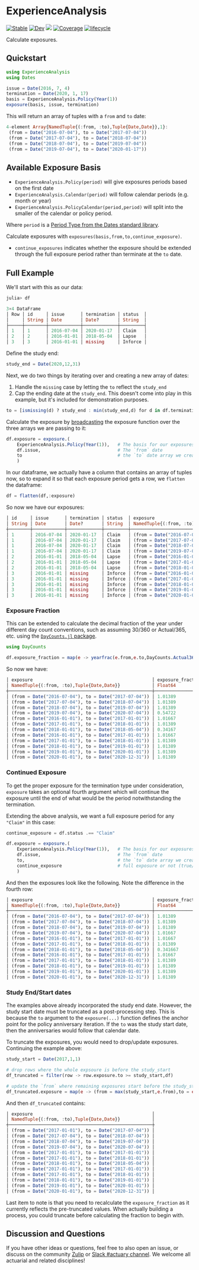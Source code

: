 # ExperienceAnalysis
[![Stable](https://img.shields.io/badge/docs-stable-blue.svg)](https://JuliaActuary.github.io/ExperienceAnalysis.jl/stable)
[![Dev](https://img.shields.io/badge/docs-dev-blue.svg)](https://JuliaActuary.github.io/ExperienceAnalysis.jl/dev)
![](https://github.com/JuliaActuary/LifeContingencies.jl/workflows/CI/badge.svg)
[![Coverage](https://codecov.io/gh/JuliaActuary/ExperienceAnalysis.jl/branch/master/graph/badge.svg)](https://codecov.io/gh/JuliaActuary/ExperienceAnalysis.jl)
[![lifecycle](https://img.shields.io/badge/LifeCycle-Experimental-orange)](https://www.tidyverse.org/lifecycle/)

Calculate exposures.

## Quickstart

```julia
using ExperienceAnalysis
using Dates

issue = Date(2016, 7, 4)
termination = Date(2020, 1, 17)
basis = ExperienceAnalysis.Policy(Year(1))
exposure(basis, issue, termination)
```
This will return an array of tuples with a `from` and `to` date:

```julia
4-element Array{NamedTuple{(:from, :to),Tuple{Date,Date}},1}:
 (from = Date("2016-07-04"), to = Date("2017-07-04"))
 (from = Date("2017-07-04"), to = Date("2018-07-04"))
 (from = Date("2018-07-04"), to = Date("2019-07-04"))
 (from = Date("2019-07-04"), to = Date("2020-01-17"))
```

## Available Exposure Basis

- `ExperienceAnalysis.Policy(period)` will give exposures periods based on the first date
- `ExperienceAnalysis.Calendar(period)` will follow calendar periods (e.g. month or year)
- `ExperienceAnalysis.PolicyCalendar(period,period)` will split into the smaller of the calendar or policy period.

Where `period` is a [Period Type from the Dates standard library](https://docs.julialang.org/en/v1/stdlib/Dates/#Period-Types).

Calculate exposures with `exposures(basis,from,to,continue_exposure)`. 

- `continue_exposures` indicates whether the exposure should be extended through the full exposure period rather than terminate at the `to` date.

## Full Example


We'll start with this as our data:
```julia
julia> df

3×4 DataFrame
│ Row │ id     │ issue      │ termination │ status  │
│     │ String │ Date       │ Date?       │ String  │
├─────┼────────┼────────────┼─────────────┼─────────┤
│ 1   │ 1      │ 2016-07-04 │ 2020-01-17  │ Claim   │
│ 2   │ 2      │ 2016-01-01 │ 2018-05-04  │ Lapse   │
│ 3   │ 3      │ 2016-01-01 │ missing     │ Inforce │
```

Define the study end:

```julia
study_end = Date(2020,12,31)
```

Next, we do two things by iterating over and creating a new array of dates:

1. Handle the `missing` case by letting the `to` reflect the `study_end`
2. Cap the ending date at the `study_end`. This doesn't come into play in this example, but it's included for demonstration purposes.

```julia
to = [ismissing(d) ? study_end : min(study_end,d) for d in df.termination]
```

Calculate the exposure by [broadcasting](https://docs.julialang.org/en/v1/manual/mathematical-operations/#man-dot-operators) the exposure function over the three arrays we are passing to it: 

```julia
df.exposure = exposure.(
    ExperienceAnalysis.Policy(Year(1)),   # The basis for our exposures
    df.issue,                             # The `from` date
    to                                    # the `to` date array we created above
    )
```

In our dataframe, we actually have a column that contains an array of tuples now, so to expand it so that each exposure period gets a row, we `flatten` the dataframe:

```julia
df = flatten(df,:exposure)
```

So now we have our exposures:

```julia
│ id     │ issue      │ termination │ status  │ exposure                                             │
│ String │ Date       │ Date?       │ String  │ NamedTuple{(:from, :to),Tuple{Date,Date}}            │
┼────────┼────────────┼─────────────┼─────────┼──────────────────────────────────────────────────────┼
│ 1      │ 2016-07-04 │ 2020-01-17  │ Claim   │ (from = Date("2016-07-04"), to = Date("2017-07-04")) │
│ 1      │ 2016-07-04 │ 2020-01-17  │ Claim   │ (from = Date("2017-07-04"), to = Date("2018-07-04")) │
│ 1      │ 2016-07-04 │ 2020-01-17  │ Claim   │ (from = Date("2018-07-04"), to = Date("2019-07-04")) │
│ 1      │ 2016-07-04 │ 2020-01-17  │ Claim   │ (from = Date("2019-07-04"), to = Date("2020-01-17")) │
│ 2      │ 2016-01-01 │ 2018-05-04  │ Lapse   │ (from = Date("2016-01-01"), to = Date("2017-01-01")) │
│ 2      │ 2016-01-01 │ 2018-05-04  │ Lapse   │ (from = Date("2017-01-01"), to = Date("2018-01-01")) │
│ 2      │ 2016-01-01 │ 2018-05-04  │ Lapse   │ (from = Date("2018-01-01"), to = Date("2018-05-04")) │
│ 3      │ 2016-01-01 │ missing     │ Inforce │ (from = Date("2016-01-01"), to = Date("2017-01-01")) │
│ 3      │ 2016-01-01 │ missing     │ Inforce │ (from = Date("2017-01-01"), to = Date("2018-01-01")) │
│ 3      │ 2016-01-01 │ missing     │ Inforce │ (from = Date("2018-01-01"), to = Date("2019-01-01")) │
│ 3      │ 2016-01-01 │ missing     │ Inforce │ (from = Date("2019-01-01"), to = Date("2020-01-01")) │
│ 3      │ 2016-01-01 │ missing     │ Inforce │ (from = Date("2020-01-01"), to = Date("2020-12-31")) │
```


### Exposure Fraction
This can be extended to calculate the decimal fraction of the year under different day count conventions, such as assuming 30/360 or Actual/365, etc. using the [`DayCounts.jl` package](https://github.com/JuliaFinance/DayCounts.jl).

```julia
using DayCounts

df.exposure_fraction = map(e -> yearfrac(e.from,e.to,DayCounts.Actual360()),df.exposure)
```

So now we have:

```julia
│ exposure                                             │ exposure_fraction │
│ NamedTuple{(:from, :to),Tuple{Date,Date}}            │ Float64           │
┼──────────────────────────────────────────────────────┼───────────────────┤
│ (from = Date("2016-07-04"), to = Date("2017-07-04")) │ 1.01389           │
│ (from = Date("2017-07-04"), to = Date("2018-07-04")) │ 1.01389           │
│ (from = Date("2018-07-04"), to = Date("2019-07-04")) │ 1.01389           │
│ (from = Date("2019-07-04"), to = Date("2020-07-04")) │ 0.54722           │
│ (from = Date("2016-01-01"), to = Date("2017-01-01")) │ 1.01667           │
│ (from = Date("2017-01-01"), to = Date("2018-01-01")) │ 1.01389           │
│ (from = Date("2018-01-01"), to = Date("2018-05-04")) │ 0.34167           │
│ (from = Date("2016-01-01"), to = Date("2017-01-01")) │ 1.01667           │
│ (from = Date("2017-01-01"), to = Date("2018-01-01")) │ 1.01389           │
│ (from = Date("2018-01-01"), to = Date("2019-01-01")) │ 1.01389           │
│ (from = Date("2019-01-01"), to = Date("2020-01-01")) │ 1.01389           │
│ (from = Date("2020-01-01"), to = Date("2020-12-31")) │ 1.01389           │
```

### Continued Exposure

To get the proper exposure for the termination type under consideration, `exposure` takes an optional fourth argument which will continue the exposure until the end of what would be the period notwithstanding the termination.

Extending the above analysis, we want a full exposure period for any `"Claim"` in this case:

```julia
continue_exposure = df.status .== "Claim"

df.exposure = exposure.(
    ExperienceAnalysis.Policy(Year(1)),   # The basis for our exposures
    df.issue,                             # The `from` date
    to,                                   # the `to` date array we created above
    continue_exposure                     # full exposure or not (true/false)
    )
```

And then the exposures look like the following. Note the difference in the fourth row:

```julia
│ exposure                                             │ exposure_fraction │
│ NamedTuple{(:from, :to),Tuple{Date,Date}}            │ Float64           │
┼──────────────────────────────────────────────────────┼───────────────────┤
│ (from = Date("2016-07-04"), to = Date("2017-07-04")) │ 1.01389           │
│ (from = Date("2017-07-04"), to = Date("2018-07-04")) │ 1.01389           │
│ (from = Date("2018-07-04"), to = Date("2019-07-04")) │ 1.01389           │
│ (from = Date("2019-07-04"), to = Date("2020-07-04")) │ 1.01667           │
│ (from = Date("2016-01-01"), to = Date("2017-01-01")) │ 1.01667           │
│ (from = Date("2017-01-01"), to = Date("2018-01-01")) │ 1.01389           │
│ (from = Date("2018-01-01"), to = Date("2018-05-04")) │ 0.341667          │
│ (from = Date("2016-01-01"), to = Date("2017-01-01")) │ 1.01667           │
│ (from = Date("2017-01-01"), to = Date("2018-01-01")) │ 1.01389           │
│ (from = Date("2018-01-01"), to = Date("2019-01-01")) │ 1.01389           │
│ (from = Date("2019-01-01"), to = Date("2020-01-01")) │ 1.01389           │
│ (from = Date("2020-01-01"), to = Date("2020-12-31")) │ 1.01389           │
```

### Study End/Start dates

The examples above already incorporated the study end date. However, the study start date must be truncated as a post-processing step. This is because the `to` argument to the `exposure(...)` function defines the anchor point for the policy anniversary iteration. If the `to` was the study start date, then the anniversaries would follow that calendar date.

To truncate the exposures, you would need to drop/update exposures. Continuing the example above:

```julia
study_start = Date(2017,1,1)

# drop rows where the whole expsoure is before the study_start
df_truncated = filter(row -> row.exposure.to >= study_start,df)

# update the `from` where remaining exposures start before the study_start
df_truncated.exposure = map(e -> (from = max(study_start,e.from),to = e.to), df_truncated.exposure)
```

And then `df_truncated` contains:

```julia
│ exposure                                             │
│ NamedTuple{(:from, :to),Tuple{Date,Date}}            │
┼──────────────────────────────────────────────────────┼
│ (from = Date("2017-01-01"), to = Date("2017-07-04")) │
│ (from = Date("2017-07-04"), to = Date("2018-07-04")) │
│ (from = Date("2018-07-04"), to = Date("2019-07-04")) │
│ (from = Date("2019-07-04"), to = Date("2020-07-04")) │
│ (from = Date("2017-01-01"), to = Date("2017-01-01")) │
│ (from = Date("2017-01-01"), to = Date("2018-01-01")) │
│ (from = Date("2018-01-01"), to = Date("2018-05-04")) │
│ (from = Date("2017-01-01"), to = Date("2017-01-01")) │
│ (from = Date("2017-01-01"), to = Date("2018-01-01")) │
│ (from = Date("2018-01-01"), to = Date("2019-01-01")) │
│ (from = Date("2019-01-01"), to = Date("2020-01-01")) │
│ (from = Date("2020-01-01"), to = Date("2020-12-31")) │
```

Last item to note is that you need to recalculate the `exposure_fraction` as it currently reflects the pre-truncated values. When actually building a process, you could truncate before calculating the fraction to begin with.


## Discussion and Questions

If you have other ideas or questions, feel free to also open an issue, or discuss on the community [Zulip](https://julialang.zulipchat.com/#narrow/stream/249536-actuary) or [Slack #actuary channel](https://slackinvite.julialang.org/). We welcome all actuarial and related disciplines!

